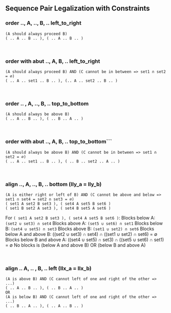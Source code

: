 ## Sequence Pair Legalization with Constraints

### order .., A, .., B, .. left_to_right
```
(A should always proceed B)
( .. A .. B .. ), ( .. A .. B .. )
```

&nbsp;
### order with abut .., A, B, .. left_to_right
```
(A should always proceed B) AND (C cannot be in between => set1 ∩ set2 = ∅)
( .. A .. set1 .. B .. ), (.. A .. set2 .. B .. )
```

&nbsp;
### order .. , A, .., B, .. top_to_bottom
```
(A should always be above B)
( .. A .. B .. ), ( .. B .. A .. )
```

&nbsp;
### order with abut .., A, B, .. top_to_bottom```
```
(A should always be above B) AND (C cannot be in between => set1 ∩ set2 = ∅)
( .. A .. set1 .. B .. ), ( .. B .. set2 .. A .. )
```

&nbsp;
### align .., A, .., B, ..  bottom (lly_a = lly_b)
```
(A is either right or left of B) AND (C cannot be above and below => set1 ∩ set4 = set2 ∩ set3 = ∅)
( set1 A set2 B set3 ), ( set4 A set5 B set6 )
( set1 B set2 A set3 ), ( set4 B set5 A set6 )
```
For `( set1 A set2 B set3 ), ( set4 A set5 B set6 )`:
Blocks below A: `(set2 ∪ set3) ∩ set4`
Blocks above A: `(set5 ∪ set6) ∩ set1`
Blocks below B: `(set4 ∪ set5) ∩ set3`
Blocks above B: `(set1 ∪ set2) ∩ set6`
Blocks below A and above B: ((set2 ∪ set3) ∩ set4) ∩ ((set1 ∪ set2) ∩ set6) = ∅
Blocks below B and above A: ((set4 ∪ set5) ∩ set3) ∩ ((set5 ∪ set6) ∩ set1) = ∅
No blocks is (below A and above B) OR (below B and above A)

&nbsp;
### align .. A, .. , B, .. left (llx_a = llx_b)
```
(A is above B) AND (C cannot left of one and right of the other => ...)
( .. A .. B .. ), ( .. B .. A .. )
OR
(A is below B) AND (C cannot left of one and right of the other => ...)
( .. B .. A .. ), ( .. A .. B .. )
```
